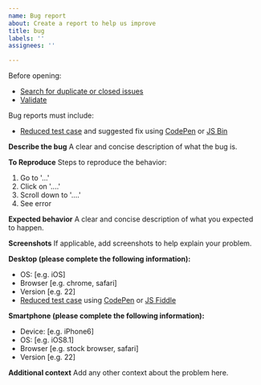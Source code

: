 ```yaml
---
name: Bug report
about: Create a report to help us improve
title: bug
labels: ''
assignees: ''

---
```


Before opening:

- [Search for duplicate or closed issues](https://github.com/boundary-studio/Fluid/issues?q=is%3Aissue+sort%3Aupdated-desc)
- [Validate](https://html5.validator.nu/)

Bug reports must include:

- [Reduced test case](https://css-tricks.com/reduced-test-cases/) and suggested fix using [CodePen](https://codepen.io/) or [JS Bin](https://jsbin.com/)


**Describe the bug**
A clear and concise description of what the bug is.

**To Reproduce**
Steps to reproduce the behavior:
1. Go to '...'
2. Click on '....'
3. Scroll down to '....'
4. See error

**Expected behavior**
A clear and concise description of what you expected to happen.

**Screenshots**
If applicable, add screenshots to help explain your problem.

**Desktop (please complete the following information):**
 - OS: [e.g. iOS]
 - Browser [e.g. chrome, safari]
 - Version [e.g. 22]
 - [Reduced test case](https://css-tricks.com/reduced-test-cases/) using [CodePen](https://codepen.io/) or [JS Fiddle](https://jsfiddle.net/)


**Smartphone (please complete the following information):**
 - Device: [e.g. iPhone6]
 - OS: [e.g. iOS8.1]
 - Browser [e.g. stock browser, safari]
 - Version [e.g. 22]

**Additional context**
Add any other context about the problem here.
